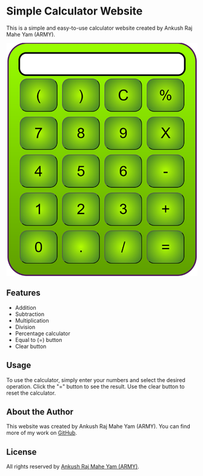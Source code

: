 ﻿# Simple Calculator Website

This is a simple and easy-to-use calculator website created by Ankush Raj Mahe Yam (ARMY). 

![Calculator Screenshot](preview.png)

## Features

- Addition
- Subtraction
- Multiplication
- Division
- Percentage calculator
- Equal to (=) button
- Clear button

## Usage

To use the calculator, simply enter your numbers and select the desired operation. Click the "=" button to see the result. Use the clear button to reset the calculator.

## About the Author

This website was created by Ankush Raj Mahe Yam (ARMY). You can find more of my work on [GitHub](https://github.com/AnkushRajMaheYam).

## License

All rights reserved by [Ankush Raj Mahe Yam (ARMY)](https://github.com/AnkushRajMaheYam). 

